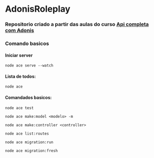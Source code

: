 # AdonisRoleplay
### Repositorio criado a partir das aulas do curso [Api completa com Adonis](https://www.udemy.com/course/api-completa-com-adonisjs-5-typescript-e-tdd/)

### Comando basicos

#### Iniciar server
``node ace serve --watch``

#### Lista de todos:
``node ace``

#### Comandados basicos:
``node ace test``

``node ace make:model <modelo> -m``

``node ace make:controller <controller>``

``node ace list:routes``

``node ace migration:run`` 

``node ace migration:fresh``
